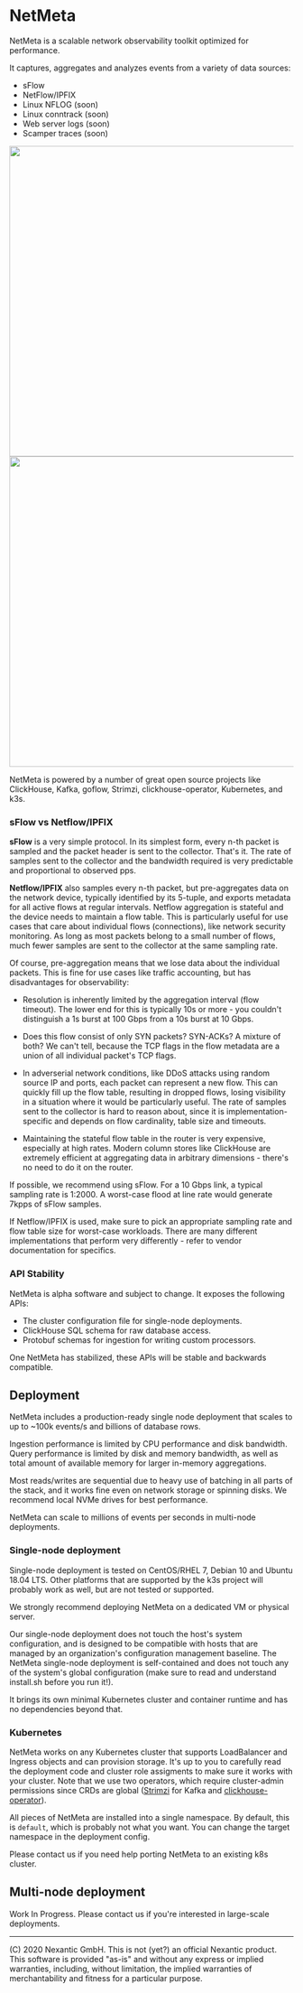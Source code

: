 # NetMeta

NetMeta is a scalable network observability toolkit optimized for performance.

It captures, aggregates and analyzes events from a variety of data sources:

* sFlow
* NetFlow/IPFIX
* Linux NFLOG (soon)
* Linux conntrack (soon)
* Web server logs (soon)
* Scamper traces (soon)

<img src="https://i.imgur.com/gboWSxV.png" width="550px"/>

<img src="https://i.imgur.com/W5HnvR6.png" width="550px"/>

NetMeta is powered by a number of great open source projects like ClickHouse, 
Kafka, goflow, Strimzi, clickhouse-operator, Kubernetes, and k3s.

### sFlow vs Netflow/IPFIX

**sFlow** is a very simple protocol. In its simplest form, every n-th packet is sampled and the packet header is sent
to the collector. That's it. The rate of samples sent to the collector and the bandwidth required is very predictable
and proportional to observed pps.

**Netflow/IPFIX** also samples every n-th packet, but pre-aggregates data on the network device, typically identified by
its 5-tuple, and exports metadata for all active flows at regular intervals. Netflow aggregation is stateful and the 
device needs to maintain a flow table. This is particularly useful for use cases that care about individual flows 
(connections), like network security monitoring. As long as most packets belong to a small number of flows, much fewer
samples are sent to the collector at the same sampling rate.

Of course, pre-aggregation means that we lose data about the individual packets. This is fine for use cases like traffic
 accounting, but has disadvantages for observability:


* Resolution is inherently limited by the aggregation interval (flow timeout). The lower end for this is typically 10s
  or more - you couldn't distinguish a 1s burst at 100 Gbps from a 10s burst at 10 Gbps.
 
* Does this flow consist of only SYN packets? SYN-ACKs? A mixture of both? We can't tell, because the TCP flags in the 
  flow metadata are a union of all individual packet's TCP flags.

* In adverserial network conditions, like DDoS attacks using random source IP and ports, each packet can represent a new
  flow. This can quickly fill up the flow table, resulting in dropped flows, losing visibility in a situation where it
  would be particularly useful. The rate of samples sent to the collector is hard to reason about, since it is
  implementation-specific and depends on flow cardinality, table size and timeouts.
  
* Maintaining the stateful flow table in the router is very expensive, especially at high rates. Modern column stores 
  like ClickHouse are extremely efficient at aggregating data in arbitrary dimensions - there's no need to do it on the router.

If possible, we recommend using sFlow. For a 10 Gbps link, a typical sampling rate is 1:2000.
A worst-case flood at line rate would generate 7kpps of sFlow samples.

If Netflow/IPFIX is used, make sure to pick an appropriate sampling rate and flow table size for worst-case workloads. There are many different implementations that perform very differently - refer to vendor documentation for specifics.

### API Stability

NetMeta is alpha software and subject to change. It exposes the following APIs:

* The cluster configuration file for single-node deployments.
* ClickHouse SQL schema for raw database access.
* Protobuf schemas for ingestion for writing custom processors.

One NetMeta has stabilized, these APIs will be stable and backwards compatible.

## Deployment

NetMeta includes a production-ready single node deployment that scales to up to ~100k events/s and billions of database rows.

Ingestion performance is limited by CPU performance and disk bandwidth. 
Query performance is limited by disk and memory bandwidth, as well as total amount of available memory for larger in-memory aggregations.

Most reads/writes are sequential due to heavy use of batching in all parts of the stack, 
and it works fine even on network storage or spinning disks. We recommend local NVMe drives for best performance.

NetMeta can scale to millions of events per seconds in multi-node deployments.

### Single-node deployment

Single-node deployment is tested on CentOS/RHEL 7, Debian 10 and Ubuntu 18.04 LTS. 
Other platforms that are supported by the k3s project will probably work as well, but are not tested or supported.

We strongly recommend deploying NetMeta on a dedicated VM or physical server.

Our single-node deployment does not touch the host's system configuration, and is designed to be compatible with hosts 
that are managed by an organization's configuration management baseline. The NetMeta single-node deployment is 
self-contained and does not touch any of the system's global configuration 
(make sure to read and understand install.sh before you run it!). 

It brings its own minimal Kubernetes cluster and container runtime and has no dependencies beyond that.

### Kubernetes

NetMeta works on any Kubernetes cluster that supports LoadBalancer and Ingress objects and can provision storage. It's up to you to carefully read the deployment code and cluster role assigments to make sure it works with your cluster. Note that we use two operators, which require cluster-admin permissions since CRDs are global ([Strimzi](https://strimzi.io/docs/master) for Kafka and [clickhouse-operator](https://github.com/Altinity/clickhouse-operator)).

All pieces of NetMeta are installed into a single namespace. By default, this is ``default``, which is probably not what you want. You can change the target namespace in the deployment config.

Please contact us if you need help porting NetMeta to an existing k8s cluster.

Multi-node deployment
---------------------

Work In Progress. Please contact us if you're interested in large-scale deployments.

---

(C) 2020 Nexantic GmbH. This is not (yet?) an official Nexantic product. This software is provided "as-is" and
without any express or implied warranties, including, without limitation, the implied warranties of
merchantability and fitness for a particular purpose.
